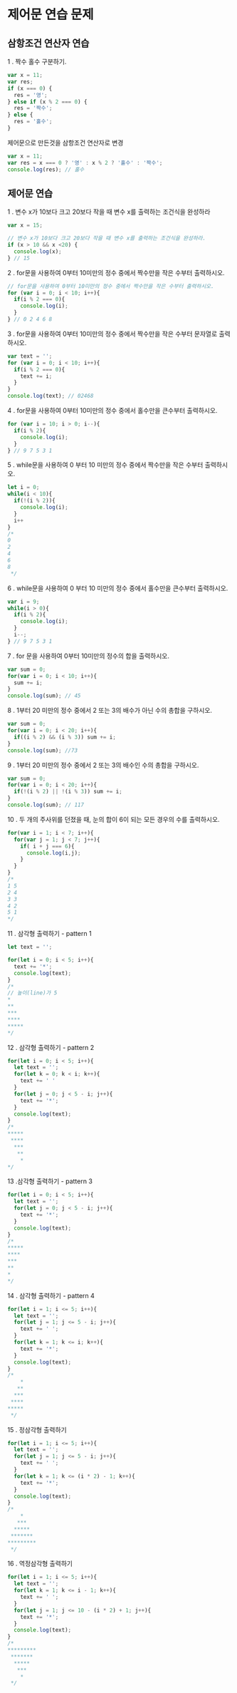 # 제어문 연습 문제

## 삼항조건 연산자 연습
1 . 짝수 홀수 구분하기.
```js
var x = 11;
var res;
if (x === 0) {
  res = '영';
} else if (x % 2 === 0) {
  res = '짝수';
} else {
  res = '홀수';
}
```

제어문으로 만든것을
삼항조건 연산자로 변경

```js
var x = 11;
var res = x === 0 ? '영' : x % 2 ? '홀수' : '짝수';
console.log(res); // 홀수
```

## 제어문 연습
1 . 변수 x가 10보다 크고 20보다 작을 때 변수 x를 출력하는 조건식을 완성하라
```js
var x = 15;

// 변수 x가 10보다 크고 20보다 작을 때 변수 x를 출력하는 조건식을 완성하라.
if (x > 10 && x <20) {
  console.log(x);
} // 15
```

2 . for문을 사용하여 0부터 10미만의 정수 중에서 짝수만을 작은 수부터 출력하시오.
```js
// for문을 사용하여 0부터 10미만의 정수 중에서 짝수만을 작은 수부터 출력하시오.
for (var i = 0; i < 10; i++){
  if(i % 2 === 0){
    console.log(i);
  }
} // 0 2 4 6 8
```

3 . for문을 사용하여 0부터 10미만의 정수 중에서 짝수만을 작은 수부터 문자열로 출력하시오.
```js
var text = '';
for (var i = 0; i < 10; i++){
  if(i % 2 === 0){
    text += i;
  }
}
console.log(text); // 02468
```

4 . for문을 사용하여 0부터 10미만의 정수 중에서 홀수만을 큰수부터 출력하시오.
```js
for (var i = 10; i > 0; i--){
  if(i % 2){
    console.log(i);
  }
} // 9 7 5 3 1
```

5 . while문을 사용하여 0 부터 10 미만의 정수 중에서 짝수만을 작은 수부터 출력하시오.
```js
let i = 0;
while(i < 10){
  if(!(i % 2)){
    console.log(i);
  }
  i++
}
/* 
0
2
4
6
8
 */
```

6 . while문을 사용하여 0 부터 10 미만의 정수 중에서 홀수만을 큰수부터 출력하시오.
```js
var i = 9;
while(i > 0){
  if(i % 2){
    console.log(i);
  }
  i--;
} // 9 7 5 3 1
```

7 . for 문을 사용하여 0부터 10미만의 정수의 합을 출력하시오.
```js
var sum = 0;
for(var i = 0; i < 10; i++){
  sum += i;
}
console.log(sum); // 45
```

8 . 1부터 20 미만의 정수 중에서 2 또는 3의 배수가 아닌 수의 총합을 구하시오.
```js
var sum = 0;
for(var i = 0; i < 20; i++){
  if((i % 2) && (i % 3)) sum += i;
}
console.log(sum); //73
```

9 . 1부터 20 미만의 정수 중에서 2 또는 3의 배수인 수의 총합을 구하시오.
```js
var sum = 0;
for(var i = 0; i < 20; i++){
  if(!(i % 2) || !(i % 3)) sum += i;
}
console.log(sum); // 117
```

10 . 두 개의 주사위를 던졌을 때, 눈의 합이 6이 되는 모든 경우의 수를 출력하시오.
```js
for(var i = 1; i < 7; i++){
  for(var j = 1; j < 7; j++){
    if( i + j === 6){
      console.log(i,j);
    }
  }
}
/*
1 5
2 4
3 3
4 2
5 1
*/
```

11 . 삼각형 출력하기 - pattern 1
```js
let text = '';

for(let i = 0; i < 5; i++){
  text += '*';
  console.log(text);
}
/*
// 높이(line)가 5
*
**
***
****
*****
*/
```

12 . 삼각형 출력하기 - pattern 2
```js
for(let i = 0; i < 5; i++){
  let text = '';
  for(let k = 0; k < i; k++){
    text += ' '
  }
  for(let j = 0; j < 5 - i; j++){
    text += '*';
  }
  console.log(text);
}
/*
*****
 ****
  ***
   **
    *
*/
```

13 .삼각형 출력하기 - pattern 3
```js
for(let i = 0; i < 5; i++){
  let text = '';
  for(let j = 0; j < 5 - i; j++){
    text += '*';
  }
  console.log(text);
}
/*
*****
****
***
**
*
*/
```

14 . 삼각형 출력하기 - pattern 4
```js
for(let i = 1; i <= 5; i++){
  let text = '';
  for(let j = 1; j <= 5 - i; j++){
    text += ' ';
  }
  for(let k = 1; k <= i; k++){
    text += '*';
  }
  console.log(text);
}
/*
    *
   **
  ***
 ****
*****
 */
```

15 . 정삼각형 출력하기
```js
for(let i = 1; i <= 5; i++){
  let text = '';
  for(let j = 1; j <= 5 - i; j++){
    text += ' ';
  }
  for(let k = 1; k <= (i * 2) - 1; k++){
    text += '*';
  }
  console.log(text);
}
/* 
    *
   ***
  *****
 *******
*********
 */
```

16 . 역정삼각형 출력하기
```js
for(let i = 1; i <= 5; i++){
  let text = '';
  for(let k = 1; k <= i - 1; k++){
    text += ' ';
  }
  for(let j = 1; j <= 10 - (i * 2) + 1; j++){
    text += '*';
  }
  console.log(text);
}
/* 
*********
 *******
  *****
   ***
    *
 */
```